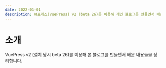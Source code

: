 ```yaml
---
date: 2022-01-01
description: 뷰프레스(VuePress) v2 (beta 26)를 이용해 개인 블로그를 만들면서 배운 내용들을 정리합니다.
---
```


# 소개

VuePress v2 (설치 당시 beta 26)를 이용해 본 블로그를 만들면서 배운 내용들을 정리합니다.
